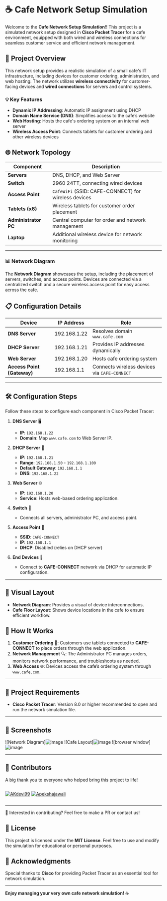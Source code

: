 
# ☕ Cafe Network Setup Simulation

Welcome to the **Cafe Network Setup Simulation**!! This project is a simulated network setup designed in **Cisco Packet Tracer** for a cafe environment, equipped with both wired and wireless connections for seamless customer service and efficient network management. 

## 📜 Project Overview

This network setup provides a realistic simulation of a small cafe's IT infrastructure, including devices for customer ordering, administration, and web hosting. The network utilizes **wireless connectivity** for customer-facing devices and **wired connections** for servers and control systems.

### 💡 Key Features
- **Dynamic IP Addressing**: Automatic IP assignment using DHCP
- **Domain Name Service (DNS)**: Simplifies access to the cafe’s website
- **Web Hosting**: Hosts the cafe's ordering system on an internal web server
- **Wireless Access Point**: Connects tablets for customer ordering and other wireless devices

## 🌐 Network Topology

| Component              | Description                                     |
|------------------------|-------------------------------------------------|
| **Servers**            | DNS, DHCP, and Web Server                       |
| **Switch**             | 2960 24TT, connecting wired devices             |
| **Access Point**       | `CafeWiFi` (SSID: CAFE-CONNECT) for wireless devices |
| **Tablets (x6)**       | Wireless tablets for customer order placement   |
| **Administrator PC**   | Central computer for order and network management |
| **Laptop**             | Additional wireless device for network monitoring |

---

### 📊 Network Diagram

The **Network Diagram** showcases the setup, including the placement of servers, switches, and access points. Devices are connected via a centralized switch and a secure wireless access point for easy access across the cafe.

## 📋 Configuration Details

| Device                  | IP Address         | Role                                      |
|-------------------------|--------------------|-------------------------------------------|
| **DNS Server**          | 192.168.1.22      | Resolves domain `www.cafe.com`            |
| **DHCP Server**         | 192.168.1.21      | Provides IP addresses dynamically         |
| **Web Server**          | 192.168.1.20      | Hosts cafe ordering system                |
| **Access Point (Gateway)** | 192.168.1.1   | Connects wireless devices via `CAFE-CONNECT` |

---

## 🛠 Configuration Steps

Follow these steps to configure each component in Cisco Packet Tracer:

1. **DNS Server** 🖥️
   - **IP**: `192.168.1.22`
   - **Domain**: Map `www.cafe.com` to Web Server IP.

2. **DHCP Server** 🔄
   - **IP**: `192.168.1.21`
   - **Range**: `192.168.1.50` - `192.168.1.100`
   - **Default Gateway**: `192.168.1.1`
   - **DNS**: `192.168.1.22`

3. **Web Server** 🌐
   - **IP**: `192.168.1.20`
   - **Service**: Hosts web-based ordering application.

4. **Switch** 🔗
   - Connects all servers, administrator PC, and access point.

5. **Access Point** 📡
   - **SSID**: `CAFE-CONNECT`
   - **IP**: `192.168.1.1`
   - **DHCP**: Disabled (relies on DHCP server)

6. **End Devices** 📲
   - Connect to **CAFE-CONNECT** network via DHCP for automatic IP configuration.

---

## 🎨 Visual Layout

- **Network Diagram**: Provides a visual of device interconnections.
- **Cafe Floor Layout**: Shows device locations in the cafe to ensure efficient workflow.

## 🚀 How It Works

1. **Customer Ordering** 🛒: Customers use tablets connected to **CAFE-CONNECT** to place orders through the web application.
2. **Network Management** 🔍: The Administrator PC manages orders, monitors network performance, and troubleshoots as needed.
3. **Web Access** 🌐: Devices access the cafe’s ordering system through `www.cafe.com`.

---

## 📂 Project Requirements

- **Cisco Packet Tracer**: Version 8.0 or higher recommended to open and run the network simulation file.

---

## 📸 Screenshots

![Network Diagram]![image](https://github.com/user-attachments/assets/e5d33b95-4786-48aa-912b-780fc1291fe8)
![Cafe Layout]![image](https://github.com/user-attachments/assets/89fc55e3-ef77-42e4-b623-d961f10410b6)
![browser window]![image](https://github.com/user-attachments/assets/76854fc3-46dc-4355-9541-23ed030a1671)


---
## 🌟 Contributors

A big thank you to everyone who helped bring this project to life!

<div style="display: flex; gap: 10px;">

[![AKdevi99](https://img.shields.io/badge/GitHub-AKdevi99-6f42c1?style=for-the-badge&logo=github&logoColor=white&labelColor=black)](https://github.com/AKdevi99)
[![Apekshajawali](https://img.shields.io/badge/GitHub-Apekshajawali-6f42c1?style=for-the-badge&logo=github&logoColor=white&labelColor=black)](https://github.com/Apekshajawali)

</div>

---

💙 Interested in contributing? Feel free to make a PR or contact us!


## 📜 License

This project is licensed under the **MIT License**. Feel free to use and modify the simulation for educational or personal purposes.

## 🙏 Acknowledgments

Special thanks to **Cisco** for providing Packet Tracer as an essential tool for network simulation.

---

**Enjoy managing your very own cafe network simulation!** ☕
